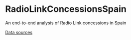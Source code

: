 # RadioLinkConcessionsSpain
An end-to-end analysis of Radio Link concessions in Spain

[Data sources](https://drive.google.com/drive/folders/1euFcpR2X3bfN2_klZYc3nw6j6amZuxnc?usp=sharing)
